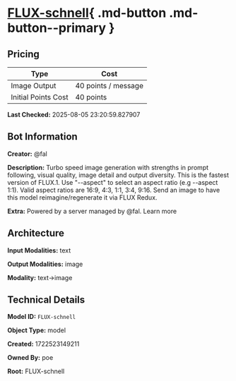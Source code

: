 # [FLUX-schnell](https://poe.com/FLUX-schnell){ .md-button .md-button--primary }

## Pricing

| Type | Cost |
|------|------|
| Image Output | 40 points / message |
| Initial Points Cost | 40 points |

**Last Checked:** 2025-08-05 23:20:59.827907


## Bot Information

**Creator:** @fal

**Description:** Turbo speed image generation with strengths in prompt following, visual quality, image detail and output diversity. This is the fastest version of FLUX.1. Use "--aspect" to select an aspect ratio (e.g --aspect 1:1). Valid aspect ratios are 16:9, 4:3, 1:1, 3:4, 9:16. Send an image to have this model reimagine/regenerate it via FLUX Redux.

**Extra:** Powered by a server managed by @fal. Learn more


## Architecture

**Input Modalities:** text

**Output Modalities:** image

**Modality:** text->image


## Technical Details

**Model ID:** `FLUX-schnell`

**Object Type:** model

**Created:** 1722523149211

**Owned By:** poe

**Root:** FLUX-schnell
